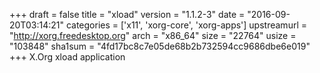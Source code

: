 +++
draft = false
title = "xload"
version = "1.1.2-3"
date = "2016-09-20T03:14:21"
categories = ['x11', 'xorg-core', 'xorg-apps']
upstreamurl = "http://xorg.freedesktop.org"
arch = "x86_64"
size = "22764"
usize = "103848"
sha1sum = "4fd17bc8c7e05de68b2b732594cc9686dbe6e019"
+++
X.Org xload application